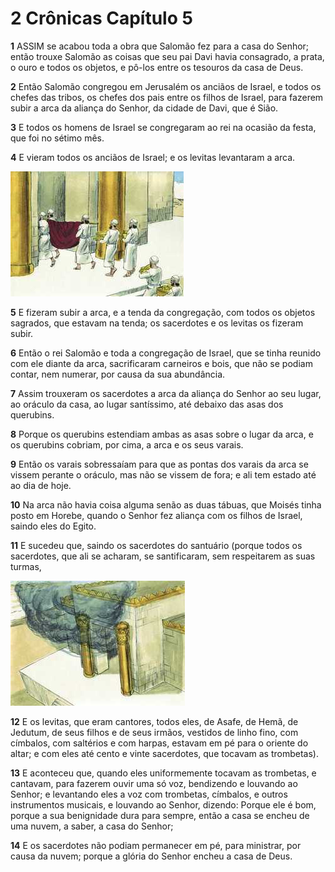 # 2 Crônicas Capítulo 5

**1** 	ASSIM se acabou toda a obra que Salomão fez para a casa do Senhor; então trouxe Salomão as coisas que seu pai Davi havia consagrado, a prata, o ouro e todos os objetos, e pô-los entre os tesouros da casa de Deus.

**2** 	Então Salomão congregou em Jerusalém os anciãos de Israel, e todos os chefes das tribos, os chefes dos pais entre os filhos de Israel, para fazerem subir a arca da aliança do Senhor, da cidade de Davi, que é Sião.

**3** 	E todos os homens de Israel se congregaram ao rei na ocasião da festa, que foi no sétimo mês.

**4** 	E vieram todos os anciãos de Israel; e os levitas levantaram a arca.

![](../Images/SweetPublishing/11-8-2.jpg) 

**5** 	E fizeram subir a arca, e a tenda da congregação, com todos os objetos sagrados, que estavam na tenda; os sacerdotes e os levitas os fizeram subir.

**6** 	Então o rei Salomão e toda a congregação de Israel, que se tinha reunido com ele diante da arca, sacrificaram carneiros e bois, que não se podiam contar, nem numerar, por causa da sua abundância.

**7** 	Assim trouxeram os sacerdotes a arca da aliança do Senhor ao seu lugar, ao oráculo da casa, ao lugar santíssimo, até debaixo das asas dos querubins.

**8** 	Porque os querubins estendiam ambas as asas sobre o lugar da arca, e os querubins cobriam, por cima, a arca e os seus varais.

**9** 	Então os varais sobressaíam para que as pontas dos varais da arca se vissem perante o oráculo, mas não se vissem de fora; e ali tem estado até ao dia de hoje.

**10** 	Na arca não havia coisa alguma senão as duas tábuas, que Moisés tinha posto em Horebe, quando o Senhor fez aliança com os filhos de Israel, saindo eles do Egito.

**11** 	E sucedeu que, saindo os sacerdotes do santuário (porque todos os sacerdotes, que ali se acharam, se santificaram, sem respeitarem as suas turmas,

![](../Images/SweetPublishing/11-8-3.jpg) 

**12** 	E os levitas, que eram cantores, todos eles, de Asafe, de Hemã, de Jedutum, de seus filhos e de seus irmãos, vestidos de linho fino, com címbalos, com saltérios e com harpas, estavam em pé para o oriente do altar; e com eles até cento e vinte sacerdotes, que tocavam as trombetas).

**13** 	E aconteceu que, quando eles uniformemente tocavam as trombetas, e cantavam, para fazerem ouvir uma só voz, bendizendo e louvando ao Senhor; e levantando eles a voz com trombetas, címbalos, e outros instrumentos musicais, e louvando ao Senhor, dizendo: Porque ele é bom, porque a sua benignidade dura para sempre, então a casa se encheu de uma nuvem, a saber, a casa do Senhor;

**14** 	E os sacerdotes não podiam permanecer em pé, para ministrar, por causa da nuvem; porque a glória do Senhor encheu a casa de Deus.

